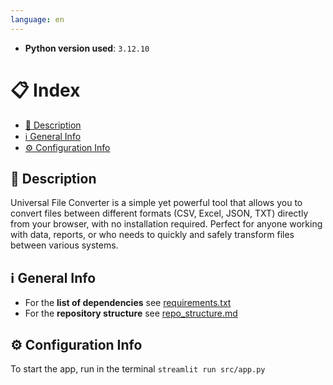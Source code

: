 ```yaml
---
language: en
---
```


- **Python version used**: `3.12.10`

# 📋 Index
- [📄 Description](#-description)
- [ℹ️ General Info](#ℹ️-general-info)
- [⚙️ Configuration Info](#️-configuration-info)

## 📄 Description
Universal File Converter is a simple yet powerful tool that allows you to convert files between different formats (CSV, Excel, JSON, TXT) directly from your browser, with no installation required.
Perfect for anyone working with data, reports, or who needs to quickly and safely transform files between various systems.

## ℹ️ General Info
- For the **list of dependencies** see [requirements.txt](requirements.txt)
- For the **repository structure** see [repo_structure.md](docs/repo_structure.md)

## ⚙️ Configuration Info
To start the app, run in the terminal `streamlit run src/app.py`
